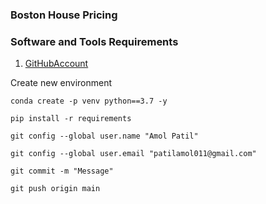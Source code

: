 ### Boston House Pricing

### Software and Tools Requirements

1. [GitHubAccount](https//:github.com)


Create new environment

```
conda create -p venv python==3.7 -y
```

```
pip install -r requirements
```
```
git config --global user.name "Amol Patil"
```

```
git config --global user.email "patilamol011@gmail.com"
```

```
git commit -m "Message"
```

```
git push origin main
```